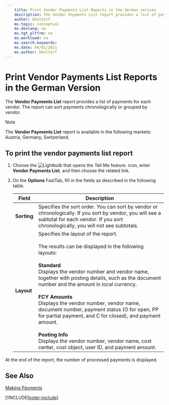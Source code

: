 ```yaml
---
    title: Print Vendor Payments List Reports in the German version
    description: The Vendor Payments List report provides a list of payments for each vendor in the German version. The report can sort payments chronologically or grouped by vendor.
    author: bholtorf
    ms.topic: conceptual
    ms.devlang: na
    ms.tgt_pltfrm: na
    ms.workload: na
    ms.search.keywords:
    ms.date: 04/01/2021
    ms.author: bholtorf
---
```

# Print Vendor Payments List Reports in the German Version

The **Vendor Payments List** report provides a list of payments for each vendor. The report can sort payments chronologically or grouped by vendor.  

> [!NOTE]
> The **Vendor Payments List** report is available in the following markets: Austria, Germany, Switzerland.

## To print the vendor payments list report  

1. Choose the ![Lightbulb that opens the Tell Me feature.](../../media/ui-search/search_small.png "Tell me what you want to do") icon, enter **Vendor Payments List**, and then choose the related link.  
2. On the **Options** FastTab, fill in the fields as described in the following table.  

    |Field|Description|  
    |---------------------------------|---------------------------------------|  
    |**Sorting**|Specifies the sort order. You can sort by vendor or chronologically. If you sort by vendor, you will see a subtotal for each vendor. If you sort chronologically, you will not see subtotals.|  
    |**Layout**|Specifies the layout of the report.<br /><br /> The results can be displayed in the following layouts:<br /><br /> **Standard**<br /> Displays the vendor number and vendor name, together with posting details, such as the document number and the amount in local currency.<br /><br /> **FCY Amounts**<br /> Displays the vendor number, vendor name, document number, payment status (O for open, PP for partial payment, and C for closed), and payment amount.<br /><br /> **Posting Info**<br /> Displays the vendor number, vendor name, cost center, cost object, user ID, and payment amount.|  

 At the end of the report, the number of processed payments is displayed.  

## See Also

[Making Payments](../../payables-make-payments.md)


[!INCLUDE[footer-include](../../includes/footer-banner.md)]